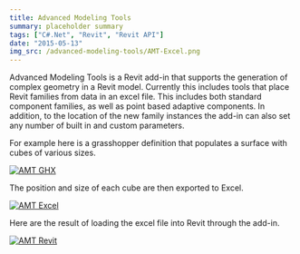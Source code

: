 ```yaml
---
title: Advanced Modeling Tools
summary: placeholder summary
tags: ["C#.Net", "Revit", "Revit API"]
date: "2015-05-13"
img_src: /advanced-modeling-tools/AMT-Excel.png
---
```


Advanced Modeling Tools is a Revit add-in that supports the generation of complex geometry in a Revit model. Currently this includes tools that place Revit families from data in an excel file. This includes both standard component families, as well as point based adaptive components. In addition, to the location of the new family instances the add-in can also set any number of built in and custom parameters.

For example here is a grasshopper definition that populates a surface with cubes of various sizes.

[![AMT GHX](http://www.ericanastas.com/wp-content/uploads/2015/03/AMT-GHX.jpg)](AMT-Excel.png)

The position and size of each cube are then exported to Excel.

[![AMT Excel](http://www.ericanastas.com/wp-content/uploads/2015/03/AMT-Excel.jpg)](AMT-Excel.png)

Here are the result of loading the excel file into Revit through the add-in.

[![AMT Revit](http://www.ericanastas.com/wp-content/uploads/2015/03/AMT-Revit.jpg)](AMT-Revit.png)
